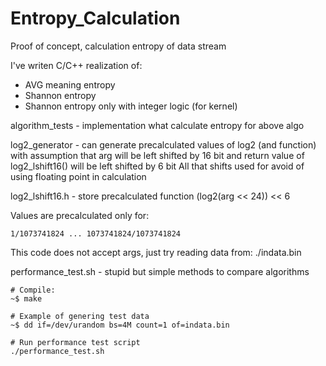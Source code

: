 # Entropy_Calculation
Proof of concept, calculation entropy of data stream

I've writen C/C++ realization of:
- AVG meaning entropy
- Shannon entropy
- Shannon entropy only with integer logic (for kernel)

algorithm_tests - implementation what calculate entropy for above algo

log2_generator - can generate precalculated values of log2 (and function)
with assumption that arg will be left shifted by 16 bit
and return value of log2_lshift16() will be left shifted by 6 bit
All that shifts used for avoid of using floating point in calculation

log2_lshift16.h - store precalculated function (log2(arg << 24)) << 6

Values are precalculated only for:
```
1/1073741824 ... 1073741824/1073741824
```

This code does not accept args, just try reading data from: ./indata.bin

performance_test.sh - stupid but simple methods to compare algorithms

```
# Compile:
~$ make

# Example of genering test data
~$ dd if=/dev/urandom bs=4M count=1 of=indata.bin

# Run performance test script
./performance_test.sh
```
